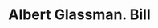 ---
doi: 10.7916/D8VM5QCH
date_other: '1900'
date_other_textual: 1900-1909
form: printed ephemera
genre:
- Invoices
name:
- Albert Glassman
object_in_context_url: https://biggert.cul.columbia.edu/items/view/ave_biggert_00940
subject_hierarchical_geographic:
- New York, New York, United States
subject_name:
- Albert Glassman
title: Albert Glassman. Bill
sort_title: Albert Glassman. Bill
call_number: ave_biggert_00940
coordinates:
- 40.71277777777778,-74.00583333333333
pid: ave_biggert_00940
identifiers: ave_biggert_00940
thumbnail: https://derivativo-3.library.columbia.edu/iiif/2/ldpd:344323/full/!256,256/0/native.jpg
permalink: "/items/ave_biggert_00940/"
layout: iiif-image-page
---